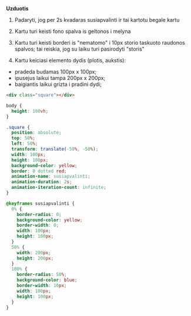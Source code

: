 **Uzduotis**

1. Padaryti, jog per 2s kvadaras susiapvalinti ir tai kartotu begale kartu
2. Kartu turi keisti fono spalva is geltonos i melyna

3. Kartu turi keisti borderi is "nematomo" i 10px storio taskuoto raudonos spalvos; tai reiskia, jog su laiku turi pasirodyti "storis"
4. Kartu keiciasi elemento dydis (plotis, aukstis):

- pradeda budamas 100px x 100px;
- ipusejus laikui tampa 200px x 200px;
- baigiantis laikui grizta i pradini dydi;

```html
<div class="square"></div>
```

```css
body {
  height: 100vh;
}

.square {
  position: absolute;
  top: 50%;
  left: 50%;
  transform: translate(-50%, -50%);
  width: 100px;
  height: 100px;
  background-color: yellow;
  border: 0 dotted red;
  animation-name: susiapvalinti;
  animation-duration: 2s;
  animation-iteration-count: infinite;
}

@keyframes susiapvalinti {
  0% {
    border-radius: 0;
    background-color: yellow;
    border-width: 0;
    width: 100px;
    height: 100px;
  }
  50% {
    width: 200px;
    height: 200px;
  }
  100% {
    border-radius: 50%;
    background-color: blue;
    border-width: 10px;
    width: 100px;
    height: 100px;
  }
}
```
